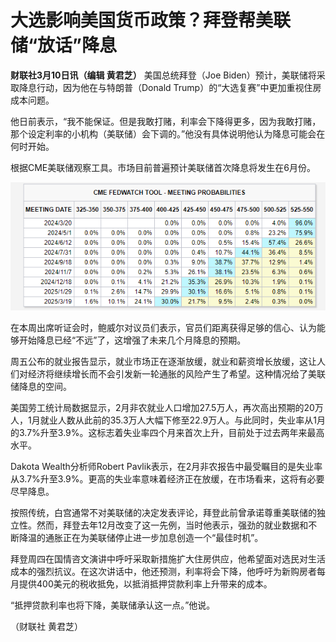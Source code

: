 # 大选影响美国货币政策？拜登帮美联储“放话”降息

**财联社3月10日讯（编辑 黄君芝）** 美国总统拜登（Joe Biden）预计，美联储将采取降息行动，因为他在与特朗普（Donald
Trump）的“大选复赛”中更加重视住房成本问题。

他日前表示，“我不能保证。但是我敢打赌，利率会下降得更多，因为我敢打赌，那个设定利率的小机构（美联储）会下调的。”他没有具体说明他认为降息可能会在何时开始。

根据CME美联储观察工具。市场目前普遍预计美联储首次降息将发生在6月份。

![13bdd56cc5f4ff21573ce45f3b04cc06.jpg](https://raw.githubusercontent.com/qqhsx/qqnews_image/main/2024/03/10/大选影响美国货币政策？拜登帮美联储“放话”降息/13bdd56cc5f4ff21573ce45f3b04cc06.jpg)

在本周出席听证会时，鲍威尔对议员们表示，官员们距离获得足够的信心、认为能够开始降息已经“不远”了，这增强了未来几个月降息的预期。

周五公布的就业报告显示，就业市场正在逐渐放缓，就业和薪资增长放缓，这让人们对经济将继续增长而不会引发新一轮通胀的风险产生了希望。这种情况给了美联储降息的空间。

美国劳工统计局数据显示，2月非农就业人口增加27.5万人，再次高出预期的20万人，1月就业人数从此前的35.3万人大幅下修至22.9万人。与此同时，失业率从1月的3.7%升至3.9%。这标志着失业率四个月来首次上升，目前处于过去两年来最高水平。

Dakota Wealth分析师Robert
Pavlik表示，在2月非农报告中最受瞩目的是失业率从3.7%升至3.9%。更高的失业率意味着经济正在放缓，在市场看来，这将有必要尽早降息。

按照传统，白宫通常不对美联储的决定发表评论，拜登此前曾承诺尊重美联储的独立性。然而，拜登去年12月改变了这一先例，当时他表示，强劲的就业数据和不断降温的通胀正在为美联储停止进一步加息创造一个“最佳时机”。

拜登周四在国情咨文演讲中呼吁采取新措施扩大住房供应，他希望面对选民对生活成本的强烈抗议。在这次讲话中，他还预测，利率将会下降，他呼吁为新购房者每月提供400美元的税收抵免，以抵消抵押贷款利率上升带来的成本。

“抵押贷款利率也将下降，美联储承认这一点。”他说。

（财联社 黄君芝）

